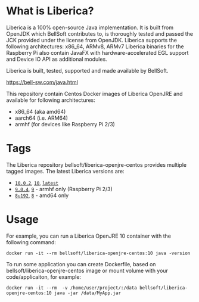 # What is Liberica?

Liberica is a 100% open-source Java implementation.
It is built from OpenJDK which BellSoft contributes to, is thoroughly
tested and passed the JCK provided under the license from OpenJDK.
Liberica supports the following architectures: x86_64, ARMv8, ARMv7
Liberica binaries for the Raspberry Pi also contain JavaFX with hardware-accelerated EGL support and Device IO API as additional modules.

Liberica is built, tested, supported and made available by BellSoft.

https://bell-sw.com/java.html

This repository contain Centos Docker images of Liberica OpenJRE and available for following architectures:
* x86_64 (aka amd64)
* aarch64 (i.e. ARM64)
* armhf (for devices like Raspberry Pi 2/3)

# Tags

The Liberica repository bellsoft/liberica-openjre-centos provides multiple tagged images. The latest Liberica versions are:

* [`10.0.2`](https://github.com/bell-sw/Liberica/blob/master/docker/repos/liberica-openjre-centos/10.0.2/Dockerfile), [`10`](https://github.com/bell-sw/Liberica/blob/master/docker/repos/liberica-openjre-centos/10.0.2/Dockerfile), [`latest`](https://github.com/bell-sw/Liberica/blob/master/docker/repos/liberica-openjre-centos/10.0.2/Dockerfile)
* [`9.0.4`](https://github.com/bell-sw/Liberica/blob/master/docker/repos/liberica-openjre-centos/9.0.4/Dockerfile), [`9`](https://github.com/bell-sw/Liberica/blob/master/docker/repos/liberica-openjre-centos/9.0.4/Dockerfile) - armhf only (Raspberry Pi 2/3)
* [`8u192`](https://github.com/bell-sw/Liberica/blob/master/docker/repos/liberica-openjre-centos/8u192/Dockerfile), [`8`](https://github.com/bell-sw/Liberica/blob/master/docker/repos/liberica-openjre-centos/8/Dockerfile) - amd64 only

# Usage

For example, you can run a Liberica OpenJRE 10 container with the following command:

 `docker run -it --rm bellsoft/liberica-openjre-centos:10 java -version`

To run some application you can create Dockerfile, based on bellsoft/liberica-openjre-centos image or mount volume with your code/applicaiton, for example:

 `docker run -it --rm  -v /home/user/project/:/data bellsoft/liberica-openjre-centos:10 java -jar /data/MyApp.jar`
